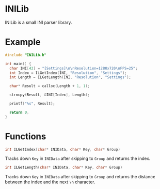 # INILib

INILib is a small INI parser library.
# Example
```c
#include "INILib.h"

int main() {
  char INI[42] = "[Settings]\n\nResolution=1280x720\nFPS=25";
  int Index = ILGetIndex(INI, "Resolution", "Settings");
  int Length = ILGetLength(INI, "Resolution", "Settings");

  char* Result = calloc(Length + 1, 1);

  strncpy(Result, &INI[Index], Length);

  printf("%s", Result);

  return 0;
}
```

# Functions

```c
int ILGetIndex(char* INIData, char* Key, char* Group)
```

Tracks down `Key` in `INIData` after skipping to `Group` and returns the index.


```c
int ILGetLength(char* INIData, char* Key, char* Group)
```

Tracks down `Key` in `INIData` after skipping to `Group` and returns the distance between the index and the next `\n` character.
